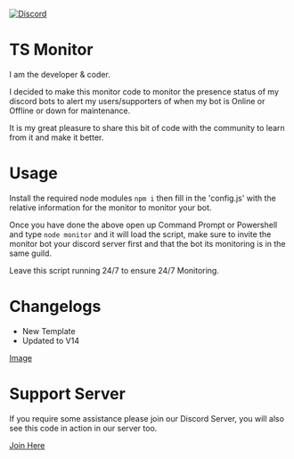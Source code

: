  [![Discord](https://img.shields.io/badge/-Discord-05122A?style=flat&logo=discord)](https://discord.gg/3NTPcPGYtM)

# TS Monitor

I am the developer & coder.

I decided to make this monitor code to monitor the presence status of my discord bots to alert my users/supporters of when my bot is Online or Offline or down for maintenance.

It is my great pleasure to share this bit of code with the community to learn from it and make it better.

# Usage
Install the required node modules
`npm i`
then fill in the 'config.js' with the relative information for the monitor to monitor your bot.

Once you have done the above open up Command Prompt or Powershell and type `node monitor` and it will load the script,
make sure to invite the monitor bot your discord server first and that the bot its monitoring is in the same guild.

Leave this script running 24/7 to ensure 24/7 Monitoring.

# Changelogs
- New Template
- Updated to V14

[Image](https://cdn.thunderdoesdev.gg/images/2dfbx.png)

# Support Server
If you require some assistance please join our Discord Server, you will also see this code in action in our server too.
 
[Join Here](https://discord.gg/3NTPcPGYtM)
